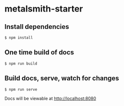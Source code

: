 # metalsmith-starter


## Install dependencies

`$ npm install`

## One time build of docs

`$ npm run build`

## Build docs, serve, watch for changes

`$ npm run serve`

Docs will be viewable at [http://localhost:8080](http://localhost:8080)




